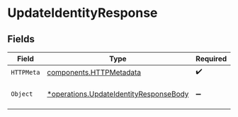 # UpdateIdentityResponse


## Fields

| Field                                                                                           | Type                                                                                            | Required                                                                                        | Description                                                                                     |
| ----------------------------------------------------------------------------------------------- | ----------------------------------------------------------------------------------------------- | ----------------------------------------------------------------------------------------------- | ----------------------------------------------------------------------------------------------- |
| `HTTPMeta`                                                                                      | [components.HTTPMetadata](../../models/components/httpmetadata.md)                              | :heavy_check_mark:                                                                              | N/A                                                                                             |
| `Object`                                                                                        | [*operations.UpdateIdentityResponseBody](../../models/operations/updateidentityresponsebody.md) | :heavy_minus_sign:                                                                              | The identity after the update.                                                                  |